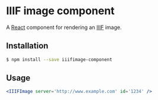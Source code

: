 # IIIF image component

A [React](http://facebook.github.io/react/) component for rendering an [IIIF](http://iiif.io) image.

## Installation

```sh
$ npm install --save iiifimage-component
```

## Usage

```jsx
<IIIFImage server='http://www.example.com' id='1234' />
```
